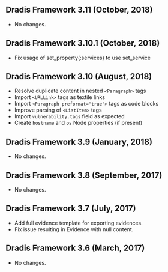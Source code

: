 ## Dradis Framework 3.11 (October, 2018) ##

*   No changes.

## Dradis Framework 3.10.1 (October, 2018) ##

*   Fix usage of set_property(:services) to use set_service

## Dradis Framework 3.10 (August, 2018) ##

*   Resolve duplicate content in nested `<Paragraph>` tags
*   Import `<URLLink>` tags as textile links
*   Import `<Paragraph preformat="true">` tags as code blocks
*   Improve parsing of `<ListItem>` tags
*   Import `vulnerability.tags` field as expected
*   Create `hostname` and `os` Node properties (if present)

## Dradis Framework 3.9 (January, 2018) ##

*   No changes.

## Dradis Framework 3.8 (September, 2017) ##

*   No changes.

## Dradis Framework 3.7 (July, 2017) ##

*   Add full evidence template for exporting evidences.
*   Fix issue resulting in Evidence with null content.

## Dradis Framework 3.6 (March, 2017) ##

*   No changes.
